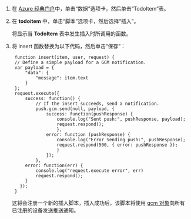 ﻿
1. 在 [Azure 经典门户](https://manage.windowsazure.cn/)中，单击“数据”选项卡，然后单击“TodoItem”表。 
 
2. 在 **todoitem** 中，单击“脚本”选项卡，然后选择“插入”。
   
   	将显示当 **TodoItem** 表中发生插入时所调用的函数。

3. 将 insert 函数替换为以下代码，然后单击“保存”：

		function insert(item, user, request) {
		// Define a simple payload for a GCM notification.
	    var payload = {
	        "data": {
	            "message": item.text
	        }
	    };		
		request.execute({
		    success: function() {
		        // If the insert succeeds, send a notification.
		        push.gcm.send(null, payload, {
		            success: function(pushResponse) {
		                console.log("Sent push:", pushResponse, payload);
		                request.respond();
		                },              
		            error: function (pushResponse) {
		                console.log("Error Sending push:", pushResponse);
		                request.respond(500, { error: pushResponse });
		                }
		            });
		        },
		    error: function(err) {
		        console.log("request.execute error", err)
		        request.respond();
		    }
		  });
		}

   	这将会注册一个新的插入脚本，插入成功后，该脚本将使用 [gcm 对象](https://msdn.microsoft.com/zh-CN/library/dn126137.aspx)向所有已注册的设备发送推送通知。 

<!---HONumber=Mooncake_0118_2016-->